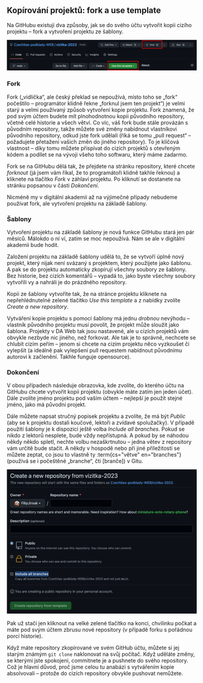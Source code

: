 ## Kopírování projektů: fork a use template

Na GitHubu existují dva způsoby, jak se do svého účtu vytvořit kopii cizího projektu – fork a vytvoření projektu ze šablony.

![Tlačítka pro forknutí a vytvoření ze šablony](assets/fork-and-template.png)

### Fork

Fork („vidlička“, ale český překlad se nepoužívá, místo toho se „fork“ počeštilo – programátor klidně řekne „forknul jsem ten projekt“) je velmi starý a velmi používaný způsob vytvoření kopie projektu. Fork znamená, že pod svým účtem budete mít plnohodnotnou kopii původního repository, včetně celé historie a všech větví. Co víc, váš fork bude stále provázán s původním repository, takže můžete své změny nabídnout vlastníkovi původního repository, odkud jste fork udělali (říká se tomu „pull request“ – požadujete přetažení vašich změn do jiného repository). To je klíčová vlastnost – díky tomu můžete přispívat do cizích projektů s otevřeným kódem a podílet se na vývoji všeho toho softwaru, který máme zadarmo.

Fork se na GitHubu dělá tak, že přejdete na stránku repository, které chcete _forknout_ (já jsem vám říkal, že to programátoři klidně takhle řeknou) a kliknete na tlačítko _Fork_ v záhlaví projektu. Po kliknutí se dostanete na stránku popsanou v části _Dokončení_.

Nicméně my v digitální akademii až na výjimečné případy nebudeme používat fork, ale vytvoření projektu na základě šablony.

### Šablony

Vytvoření projektu na základě šablony je nová funkce GitHubu stará jen pár měsíců. Málokdo o ní ví, zatím se moc nepoužívá. Nám se ale v digitální akademii bude hodit.

Založení projektu na základě šablony udělá to, že se vytvoří úplně nový projekt, který nijak není svázaný s projektem, který použijete jako šablonu. A pak se do projektu automaticky zkopírují všechny soubory ze šablony. Bez historie, bez cizích komentářů – vypadá to, jako byste všechny soubory vytvořili vy a nahráli je do prázdného repository.

Kopii ze šablony vytvoříte tak, že na stránce projektu kliknete na nepřehlédnutelné zelené tlačítko _Use this template_ a z nabídky zvolíte _Create a new repository_.

Vytváření kopie projektu s pomocí šablony má jednu _drobnou_ nevýhodu – vlastník původního projektu musí povolit, že projekt může sloužit jako šablona. Projekty v DA Web tak jsou nastavené, ale u cizích projektů vám obvykle nezbyde nic jiného, než forkovat. Ale tak je to správně, nechcete se chlubit cizím peřím – jenom si chcete na cizím projektu něco vyzkoušet či vylepšit (a ideálně pak vylepšení pull requestem nabídnout původnímu autorovi k začlenění. Takhle funguje opensource).

### Dokončení

V obou případech následuje obrazovka, kde zvolíte, do kterého účtu na GitHubu chcete vytvořit kopii projektu (obvykle máte zatím jen jeden účet). Dále zvolíte jméno projektu pod vaším účtem – nejlepší je použít stejné jméno, jako má původní projekt.

Dále můžete napsat stručný popisek projektu a zvolíte, že má být _Public_ (aby se k projektu dostali koučové, lektoři a zvídavé spolužačky). V případě použití šablony je k dispozici ještě volba _Include all branches_. Pokud se nikdo z lektorů nesplete, bude vždy nepřístupná. A pokud by se náhodou někdy někdo spletl, nechte volbu nezaškrtnutou – jedna větev z repository vám určitě bude stačit. A někdy v hospodě nebo při jiné příležitosti se můžete zeptat, co jsou to vlastně ty :term{cs="větve" en="branches"} (používá se i počeštěné „branche“, čti \[branče\]) v Gitu.

![Nastavení parametrů kopie](assets/kopie-dokonceni.png)

Pak už stačí jen kliknout na velké zelené tlačítko na konci, chvilinku počkat a máte pod svým účtem zbrusu nové repository (v případě forku s pořádnou porcí historie).

Když máte repository zkopírované ve svém GitHub účtu, můžete si jej starým známým `git clone` naklonovat na svůj počítač. Když uděláte změny, se kterými jste spokojeni, commitnete je a pushnete do svého repository. Což je hlavní důvod, proč jsme celou tu anabázi s vytvářením kopie absolvovali – protože do cizích repository obvykle pushovat nemůžete.
